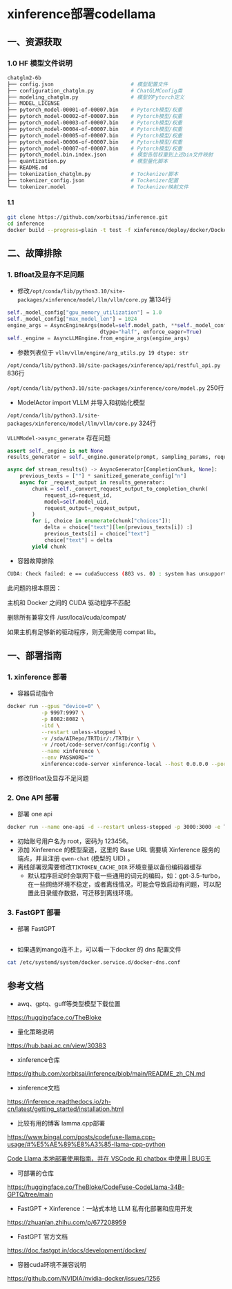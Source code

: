 # xinference部署codellama

## 一、资源获取

### 1.0 HF 模型文件说明

```bash
chatglm2-6b
├── config.json                         # 模型配置文件
├── configuration_chatglm.py            # ChatGLMConfig类
├── modeling_chatglm.py                 # 模型的Pytorch定义
├── MODEL_LICENSE
├── pytorch_model-00001-of-00007.bin    # Pytorch模型/权重
├── pytorch_model-00002-of-00007.bin    # Pytorch模型/权重
├── pytorch_model-00003-of-00007.bin    # Pytorch模型/权重
├── pytorch_model-00004-of-00007.bin    # Pytorch模型/权重
├── pytorch_model-00005-of-00007.bin    # Pytorch模型/权重
├── pytorch_model-00006-of-00007.bin    # Pytorch模型/权重
├── pytorch_model-00007-of-00007.bin    # Pytorch模型/权重
├── pytorch_model.bin.index.json        # 模型各层权重到上述bin文件映射
├── quantization.py                     # 模型量化脚本
├── README.md
├── tokenization_chatglm.py             # Tockenizer脚本
├── tokenizer_config.json               # Tockenizer配置
└── tokenizer.model                     # Tockenizer映射文件
```

#### 1.1

```bash
git clone https://github.com/xorbitsai/inference.git
cd inference
docker build --progress=plain -t test -f xinference/deploy/docker/Dockerfile .
```

## 二、故障排除

### 1. Bfloat及显存不足问题

- 修改`/opt/conda/lib/python3.10/site-packages/xinference/model/llm/vllm/core.py` 第134行

```python
self._model_config["gpu_memory_utilization"] = 1.0
self._model_config["max_model_len"] = 1024
engine_args = AsyncEngineArgs(model=self.model_path, **self._model_config,
                              dtype="half", enforce_eager=True)
self._engine = AsyncLLMEngine.from_engine_args(engine_args)
```

- 参数列表位于 `vllm/vllm/engine/arg_utils.py 19 dtype: str`

`/opt/conda/lib/python3.10/site-packages/xinference/api/restful_api.py` 836行

`/opt/conda/lib/python3.10/site-packages/xinference/core/model.py`  250行

- ModelActor import VLLM 并导入和初始化模型

`/opt/conda/lib/python3.1/site-packages/xinference/model/llm/vllm/core.py` 324行

`VLLMModel->async_generate` 存在问题 

```python
assert self._engine is not None
results_generator = self._engine.generate(prompt, sampling_params, request_id)

async def stream_results() -> AsyncGenerator[CompletionChunk, None]:
    previous_texts = [""] * sanitized_generate_config["n"]
    async for _request_output in results_generator:
        chunk = self._convert_request_output_to_completion_chunk(
            request_id=request_id,
            model=self.model_uid,
            request_output=_request_output,
        )
        for i, choice in enumerate(chunk["choices"]):
            delta = choice["text"][len(previous_texts[i]) :]
            previous_texts[i] = choice["text"]
            choice["text"] = delta
        yield chunk
```

- 容器故障排除

```bash
CUDA: Check failed: e == cudaSuccess (803 vs. 0) : system has unsupported display driver / cuda driver combination
```

此问题的根本原因：

主机和 Docker 之间的 CUDA 驱动程序不匹配

删除所有兼容文件 /usr/local/cuda/compat/

如果主机有足够新的驱动程序，则无需使用 compat lib。

## 一、部署指南

### 1. xinference 部署

- 容器启动指令

```bash
docker run --gpus "device=0" \
           -p 9997:9997 \
           -p 8082:8082 \
           -itd \
           --restart unless-stopped \
           -v /sda/AIRepo/TRTDir/:/TRTDir \
           -v /root/code-server/config:/config \
           --name xinference \
           --env PASSWORD=""
           xinference:code-server xinference-local --host 0.0.0.0 --port 9997
```

- 修改Bfloat及显存不足问题

### 2. One API 部署

- 部署 one api

```bash
docker run --name one-api -d --restart unless-stopped -p 3000:3000 -e TZ=Asia/Shanghai -v /root/one-api/data/data justsong/one-api:latest
```

- 初始账号用户名为 root，密码为 123456。
- 添加 Xinference 的模型渠道，这里的 Base URL 需要填 Xinference 服务的端点，并且注册 `qwen-chat` (模型的 UID) 。
- 离线部署现需要修改`TIKTOKEN_CACHE_DIR` 环境变量以备份编码器缓存
  - 默认程序启动时会联网下载一些通用的词元的编码，如：gpt-3.5-turbo，在一些网络环境不稳定，或者离线情况，可能会导致启动有问题，可以配置此目录缓存数据，可迁移到离线环境。

### 3. FastGPT 部署

- 部署 FastGPT

```bash

```

- 如果遇到mango连不上，可以看一下docker 的 dns 配置文件

```bash
cat /etc/systemd/system/docker.service.d/docker-dns.conf
```

## 参考文档

- awq、gptq、guff等类型模型下载位置

https://huggingface.co/TheBloke

- 量化策略说明

https://hub.baai.ac.cn/view/30383

- xinference仓库

https://github.com/xorbitsai/inference/blob/main/README_zh_CN.md

- xinference文档

https://inference.readthedocs.io/zh-cn/latest/getting_started/installation.html

- 比较有用的博客 lamma.cpp部署

https://www.bingal.com/posts/codefuse-llama.cpp-usage/#%E5%AE%89%E8%A3%85-llama-cpp-python

[Code Llama 本地部署使用指南，并在 VSCode 和 chatbox 中使用 | BUG王](https://www.bingal.com/posts/code-llama-usage/#%E4%B8%8B%E8%BD%BD%E6%A8%A1%E5%9E%8B)

- 可部署的仓库

https://huggingface.co/TheBloke/CodeFuse-CodeLlama-34B-GPTQ/tree/main

- FastGPT + Xinference：一站式本地 LLM 私有化部署和应用开发

https://zhuanlan.zhihu.com/p/677208959

- FastGPT 官方文档

https://doc.fastgpt.in/docs/development/docker/

- 容器cuda环境不兼容说明

https://github.com/NVIDIA/nvidia-docker/issues/1256
